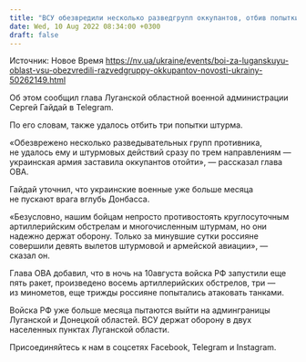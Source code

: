 ```yaml
---
title: "ВСУ обезвредили несколько разведгрупп оккупантов, отбив попытки штурма на трех направлениях в Луганской области — Гайдай"
date: Wed, 10 Aug 2022 08:34:00 +0300
draft: false
---
```

Источник: Новое Время https://nv.ua/ukraine/events/boi-za-luganskuyu-oblast-vsu-obezvredili-razvedgruppy-okkupantov-novosti-ukrainy-50262149.html


 Об этом сообщил глава Луганской областной военной администрации Сергей Гайдай в Telegram.

По его словам, также удалось отбить три попытки штурма.

«Обезврежено несколько разведывательных групп противника, не удалось ему и штурмовых действий сразу по трем направлениям — украинская армия заставила оккупантов отойти», — рассказал глава ОВА.

Гайдай уточнил, что украинские военные уже больше месяца не пускают врага вглубь Донбасса.

«Безусловно, нашим бойцам непросто противостоять круглосуточным артиллерийским обстрелам и многочисленным штурмам, но они надежно держат оборону. Только за минувшие сутки россияне совершили девять вылетов штурмовой и армейской авиации», — сказал он.

Глава ОВА добавил, что в ночь на 10августа войска РФ запустили еще пять ракет, произведено восемь артиллерийских обстрелов, три — из минометов, еще трижды россияне попытались атаковать танками.

Войска РФ уже больше месяца пытаются выйти на админграницы Луганской и Донецкой областей. ВСУ держат оборону в двух населенных пунктах Луганской области.

Присоединяйтесь к нам в соцсетях Facebook, Telegram и Instagram.
